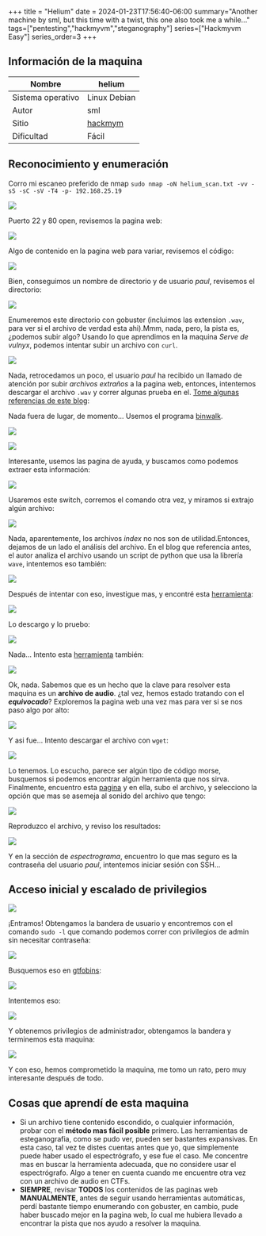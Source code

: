 +++
title = "Helium"
date = 2024-01-23T17:56:40-06:00
summary="Another machine by sml, but this time with a twist, this one also took me a while..."
tags=["pentesting","hackmyvm","steganography"]
series=["Hackmyvm Easy"]
series_order=3
+++

## Información de la maquina
| Nombre       | helium       |
| ---------- | ------ |
| Sistema operativo        | Linux Debian |
| Autor     | sml    | 
| Sitio       | [hackmym](https://hackmyvm.eu)       |
| Dificultad | Fácil       |

## Reconocimiento y enumeración
Corro mi escaneo preferido de nmap `sudo nmap -oN helium_scan.txt -vv -sS -sC -sV -T4 -p- 192.168.25.19`

![](imagenes/Pasted%20image%2020240123181823.png)

Puerto 22 y 80 open, revisemos la pagina web:

![](imagenes/Pasted%20image%2020240123181931.png)

Algo de contenido en la pagina web para variar, revisemos el código:

![](imagenes/Pasted%20image%2020240123182004.png)

Bien, conseguimos un nombre de directorio y de usuario *paul*, revisemos el directorio:

![](imagenes/Pasted%20image%2020240123182045.png)

Enumeremos este directorio con gobuster (incluimos las extension `.wav`, para ver si el archivo de verdad esta ahi).Mmm, nada, pero, la pista es, ¿podemos subir algo? Usando lo que aprendimos en la maquina *Serve de vulnyx*, podemos intentar subir un archivo con `curl`.

![](imagenes/Pasted%20image%2020240123182925.png)

Nada, retrocedamos un poco, el usuario *paul* ha recibido un llamado de atención por subir *archivos extraños* a la pagina web, entonces, intentemos descargar el archivo `.wav`  y correr algunas prueba en el. [Tome algunas referencias de este blog](https://medium.com/analytics-vidhya/get-secret-message-from-audio-file-8769421205c3):

Nada fuera de lugar, de momento... Usemos el programa [binwalk](https://github.com/ReFirmLabs/binwalk).

![](imagenes/Pasted%20image%2020240123185110.png)

![](imagenes/Pasted%20image%2020240123185741.png)

Interesante, usemos las pagina de ayuda, y buscamos como podemos extraer esta información:

![](imagenes/Pasted%20image%2020240123185851.png)

Usaremos este switch, corremos el comando otra vez, y miramos si extrajo algún archivo:

![](imagenes/Pasted%20image%2020240123190211.png)

Nada, aparentemente, los archivos *index* no nos son de utilidad.Entonces, dejamos de un lado el análisis del archivo. En el blog que referencia antes, el autor analiza el archivo usando un script de python que usa la librería `wave`, intentemos eso también:

![](imagenes/Pasted%20image%2020240123191633.png)

Después de intentar con eso, investigue mas, y encontré esta [herramienta](https://github.com/ragibson/Steganography#WavSteg):

![](imagenes/Pasted%20image%2020240123192200.png)

Lo descargo y lo pruebo:

![](imagenes/Pasted%20image%2020240123195902.png)

Nada... Intento esta [herramienta](https://github.com/danielcardeenas/AudioStego) también:

![](imagenes/Pasted%20image%2020240123195951.png)

Ok, nada. Sabemos que es un hecho que la clave para resolver esta maquina es un **archivo de audio**. ¿tal vez, hemos estado tratando con el ***equivocado***? Exploremos la pagina web una vez mas para ver si se nos paso algo por alto:

![](imagenes/Pasted%20image%2020240123200102.png)

Y asi fue... Intento descargar el archivo con `wget`:

![](imagenes/Pasted%20image%2020240123200204.png)

Lo tenemos. Lo escucho, parece ser algún tipo de código morse, busquemos si podemos encontrar algún herramienta que nos sirva. Finalmente, encuentro esta [pagina](https://morsecode.world/international/decoder/audio-decoder-expert.html) y en ella, subo el archivo, y selecciono la opción que mas se asemeja al sonido del archivo que tengo:

![](imagenes/Pasted%20image%2020240123201347.png)

Reproduzco el archivo, y reviso los resultados:

![](imagenes/Pasted%20image%2020240123201437.png)

Y en la sección de *espectrograma*, encuentro lo que mas seguro es la contraseña del usuario *paul*, intentemos iniciar sesión con SSH...

## Acceso inicial y escalado de privilegios

![](imagenes/Pasted%20image%2020240123201606.png)

¡Entramos! Obtengamos la bandera de usuario y encontremos con el comando `sudo -l` que comando podemos correr con privilegios de admin sin necesitar contraseña:

![](imagenes/Pasted%20image%2020240123202348.png)

Busquemos eso en [gtfobins](https://gtfobins.github.io/gtfobins/ln/):

![](imagenes/Pasted%20image%2020240123202539.png)

Intentemos eso:

![](imagenes/Pasted%20image%2020240123202630.png)

Y obtenemos privilegios de administrador, obtengamos la bandera y terminemos esta maquina:

![](imagenes/Pasted%20image%2020240123202738.png)

Y con eso, hemos comprometido la maquina, me tomo un rato, pero muy interesante después de todo.

## Cosas que aprendí de esta maquina
- Si un archivo tiene contenido escondido, o cualquier información, probar con el **método mas fácil posible** primero. Las herramientas de esteganografia, como se pudo ver, pueden ser bastantes expansivas. En esta caso, tal vez te distes cuentas antes que yo, que simplemente puede haber usado el espectrógrafo, y ese fue el caso. Me concentre mas en buscar la herramienta adecuada, que no considere usar el espectrógrafo. Algo a tener en cuenta cuando me encuentre otra vez con un archivo de audio en CTFs.
- **SIEMPRE**, revisar **TODOS** los contenidos de las paginas web **MANUALMENTE**, antes de seguir usando herramientas automáticas, perdí bastante tiempo enumerando con gobuster, en cambio, pude haber buscado mejor en la pagina web, lo cual me hubiera llevado a encontrar la pista que nos ayudo a resolver la maquina.